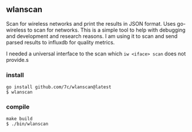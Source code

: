 ## wlanscan

Scan for wireless networks and print the results in JSON format. Uses go-wireless to scan for networks. This is a simple tool to help with debugging and development and research reasons. I am using it to scan and send parsed results to influxdb for quality metrics.

I needed a universal interface to the scan which `iw <iface> scan` does not provide.s


### install
```
go install github.com/7c/wlanscan@latest
$ wlanscan
```

### compile
```
make build
$ ./bin/wlanscan
```
